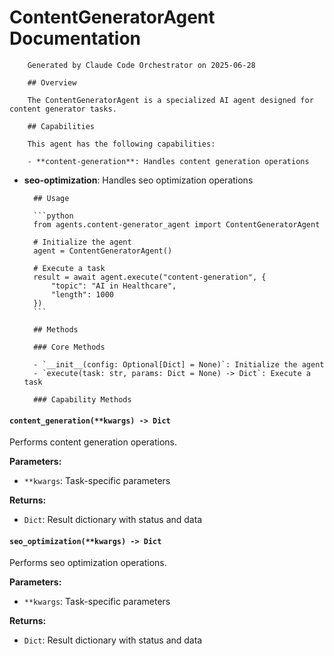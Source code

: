 # ContentGeneratorAgent Documentation

        Generated by Claude Code Orchestrator on 2025-06-28

        ## Overview

        The ContentGeneratorAgent is a specialized AI agent designed for content generator tasks.

        ## Capabilities

        This agent has the following capabilities:

        - **content-generation**: Handles content generation operations
- **seo-optimization**: Handles seo optimization operations

        ## Usage

        ```python
        from agents.content-generator_agent import ContentGeneratorAgent

        # Initialize the agent
        agent = ContentGeneratorAgent()

        # Execute a task
        result = await agent.execute("content-generation", {
            "topic": "AI in Healthcare",
            "length": 1000
        })
        ```

        ## Methods

        ### Core Methods

        - `__init__(config: Optional[Dict] = None)`: Initialize the agent
        - `execute(task: str, params: Dict = None) -> Dict`: Execute a task

        ### Capability Methods

#### `content_generation(**kwargs) -> Dict`

Performs content generation operations.

**Parameters:**
- `**kwargs`: Task-specific parameters

**Returns:**
- `Dict`: Result dictionary with status and data


#### `seo_optimization(**kwargs) -> Dict`

Performs seo optimization operations.

**Parameters:**
- `**kwargs`: Task-specific parameters

**Returns:**
- `Dict`: Result dictionary with status and data
